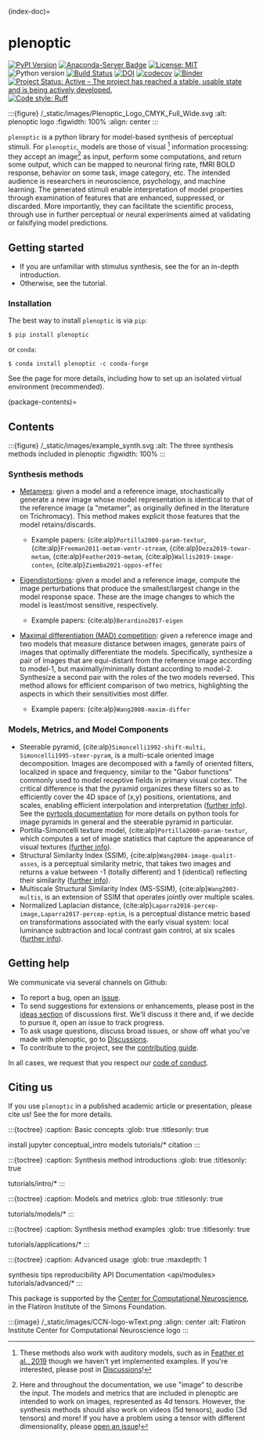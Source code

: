 (index-doc)=
# plenoptic

[![PyPI Version](https://img.shields.io/pypi/v/plenoptic.svg)](https://pypi.org/project/plenoptic/)
[![Anaconda-Server Badge](https://anaconda.org/conda-forge/plenoptic/badges/version.svg)](https://anaconda.org/conda-forge/plenoptic)
[![License: MIT](https://img.shields.io/badge/License-MIT-yellow.svg)](https://github.com/plenoptic-org/plenoptic/blob/main/LICENSE)
![Python version](https://img.shields.io/badge/python-3.10|3.11|3.12-blue.svg)
[![Build Status](https://github.com/plenoptic-org/plenoptic/workflows/build/badge.svg)](https://github.com/plenoptic-org/plenoptic/actions?query=workflow%3Abuild)
[![DOI](https://zenodo.org/badge/DOI/10.5281/zenodo.10151131.svg)](https://doi.org/10.5281/zenodo.10151131)
[![codecov](https://codecov.io/gh/plenoptic-org/plenoptic/branch/main/graph/badge.svg?token=EDtl5kqXKA)](https://codecov.io/gh/plenoptic-org/plenoptic)
[![Binder](https://mybinder.org/badge_logo.svg)](https://mybinder.org/v2/gh/plenoptic-org/plenoptic/1.1.0?filepath=examples)
[![Project Status: Active – The project has reached a stable, usable state and is being actively developed.](https://www.repostatus.org/badges/latest/active.svg)](https://www.repostatus.org/#active)
[![Code style: Ruff](https://img.shields.io/endpoint?url=https://raw.githubusercontent.com/astral-sh/ruff/main/assets/badge/format.json)](https://github.com/astral-sh/ruff)

:::{figure} /_static/images/Plenoptic_Logo_CMYK_Full_Wide.svg
:alt: plenoptic logo
:figwidth: 100%
:align: center
:::

`plenoptic` is a python library for model-based synthesis of perceptual stimuli. For `plenoptic`, models are those of visual [^footnote-1] information processing: they accept an image[^footnote-2] as input, perform some computations, and return some output, which can be mapped to neuronal firing rate, fMRI BOLD response, behavior on some task, image category, etc. The intended audience is researchers in neuroscience, psychology, and machine learning. The generated stimuli enable interpretation of model properties through examination of features that are enhanced, suppressed, or discarded. More importantly, they can facilitate the scientific process, through use in further perceptual or neural experiments aimed at validating or falsifying model predictions.

## Getting started

- If you are unfamiliar with stimulus synthesis, see the [](conceptual-intro) for an in-depth introduction.
- Otherwise, see the [](quickstart-nb) tutorial.

### Installation

The best way to install `plenoptic` is via `pip`:

```{code-block} console
$ pip install plenoptic
```

or `conda`:

```{code-block} console
$ conda install plenoptic -c conda-forge
```

See the [](install-doc) page for more details, including how to set up an isolated virtual environment (recommended).

(package-contents)=

## Contents

:::{figure} /_static/images/example_synth.svg
:alt: The three synthesis methods included in plenoptic
:figwidth: 100%
:::

### Synthesis methods

- [Metamers](metamer-nb): given a model and a reference image, stochastically generate a new image whose model representation is identical to that of the reference image (a "metamer", as originally defined in the literature on Trichromacy). This method makes explicit those features that the model retains/discards.

  - Example papers: {cite:alp}`Portilla2000-param-textur`, {cite:alp}`Freeman2011-metam-ventr-stream`, {cite:alp}`Deza2019-towar-metam`, {cite:alp}`Feather2019-metam`, {cite:alp}`Wallis2019-image-conten`, {cite:alp}`Ziemba2021-oppos-effec`

- [Eigendistortions](eigendistortion-nb): given a model and a reference image, compute the image perturbations that produce the smallest/largest change in the model response space. These are the image changes to which the model is least/most sensitive, respectively.

  - Example papers: {cite:alp}`Berardino2017-eigen`

- [Maximal differentiation (MAD) competition](mad-nb): given a reference image and two models that measure distance
  between images, generate pairs of images that optimally differentiate the models. Specifically, synthesize a pair of images that are equi-distant from the reference image according to model-1, but maximally/minimally distant according to model-2. Synthesize a second pair with the roles of the two models reversed. This method allows for efficient comparison of two metrics, highlighting the aspects in which their sensitivities most differ.

  - Example papers: {cite:alp}`Wang2008-maxim-differ`

### Models, Metrics, and Model Components

- Steerable pyramid, {cite:alp}`Simoncelli1992-shift-multi, Simoncelli1995-steer-pyram`, is a multi-scale oriented image decomposition. Images are decomposed with a family of oriented filters, localized in space and frequency, similar to the "Gabor functions" commonly used to model receptive fields in primary visual cortex. The critical difference is that the pyramid organizes these filters so as to efficiently cover the 4D space of (x,y) positions, orientations, and scales, enabling efficient interpolation and interpretation ([further info](https://www.cns.nyu.edu/~eero/STEERPYR/)). See the [pyrtools documentation](https://pyrtools.readthedocs.io/en/latest/index.html) for more details on python tools for image pyramids in general and the steerable pyramid in particular.
- Portilla-Simoncelli texture model, {cite:alp}`Portilla2000-param-textur`, which computes a set of image statistics that capture the appearance of visual textures ([further info](https://www.cns.nyu.edu/~lcv/texture/)).
- Structural Similarity Index (SSIM), {cite:alp}`Wang2004-image-qualit-asses`, is a perceptual similarity metric, that takes two images and returns a value between -1 (totally different) and 1 (identical) reflecting their similarity ([further info](https://www.cns.nyu.edu/~lcv/ssim)).
- Multiscale Structural Similarity Index (MS-SSIM), {cite:alp}`Wang2003-multis`, is an extension of SSIM that operates jointly over multiple scales.
- Normalized Laplacian distance, {cite:alp}`Laparra2016-percep-image,Laparra2017-percep-optim`, is a perceptual distance metric based on transformations associated with the early visual system: local luminance subtraction and local contrast gain control, at six scales ([further info](https://www.cns.nyu.edu/~lcv/NLPyr/)).


## Getting help

We communicate via several channels on Github:

- To report a bug, open an [issue](https://github.com/plenoptic-org/plenoptic/issues).
- To send suggestions for extensions or enhancements, please post in the [ideas section](https://github.com/plenoptic-org/plenoptic/discussions/categories/ideas) of discussions first. We'll discuss it there and, if we decide to pursue it, open an issue to track progress.
- To ask usage questions, discuss broad issues, or show off what you've made with plenoptic, go to [Discussions](https://github.com/plenoptic-org/plenoptic/discussions).
- To contribute to the project, see the [contributing guide](https://github.com/plenoptic-org/plenoptic/blob/main/CONTRIBUTING.md).

In all cases, we request that you respect our [code of conduct](https://github.com/plenoptic-org/plenoptic/blob/main/CODE_OF_CONDUCT.md).

## Citing us

If you use `plenoptic` in a published academic article or presentation, please cite us! See the [](citation-doc) for more details.

:::{toctree}
:caption: Basic concepts
:glob: true
:titlesonly: true

install
jupyter
conceptual_intro
models
tutorials/*
citation
:::

:::{toctree}
:caption: Synthesis method introductions
:glob: true
:titlesonly: true

tutorials/intro/*
:::

:::{toctree}
:caption: Models and metrics
:glob: true
:titlesonly: true

tutorials/models/*
:::

:::{toctree}
:caption: Synthesis method examples
:glob: true
:titlesonly: true

tutorials/applications/*
:::

:::{toctree}
:caption: Advanced usage
:glob: true
:maxdepth: 1

synthesis
tips
reproducibility
API Documentation <api/modules>
tutorials/advanced/*
:::

[^footnote-1]: These methods also work with auditory models, such as in [Feather et al., 2019](https://proceedings.neurips.cc/paper_files/paper/2019/hash/ac27b77292582bc293a51055bfc994ee-Abstract.html) though we haven't yet implemented examples. If you're interested, please post in [Discussions](<https://github.com/plenoptic-org/plenoptic/discussions)>)!

[^footnote-2]: Here and throughout the documentation, we use "image" to describe the input. The models and metrics that are included in plenoptic are intended to work on images, represented as 4d tensors. However, the synthesis methods should also work on videos (5d tensors), audio (3d tensors) and more! If you have a problem using a tensor with different dimensionality, please [open an issue](https://github.com/plenoptic-org/plenoptic/issues/new?template=bug_report.md)!

This package is supported by the [Center for Computational Neuroscience](https://www.simonsfoundation.org/flatiron/center-for-computational-neuroscience/), in the Flatiron Institute of the Simons Foundation.

:::{image} /_static/images/CCN-logo-wText.png
:align: center
:alt: Flatiron Institute Center for Computational Neuroscience logo
:::
